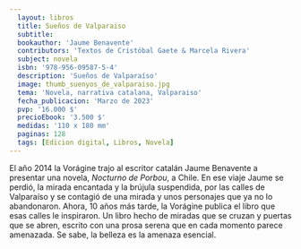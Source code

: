 ```yaml
---
  layout: libros
  title: Sueños de Valparaiso
  subtitle: 
  bookauthor: 'Jaume Benavente'
  contributors: 'Textos de Cristóbal Gaete & Marcela Rivera'
  subject: novela
  isbn: '978-956-09587-5-4'
  description: 'Sueños de Valparaíso' 
  image: thumb_suenyos_de_valparaiso.jpg
  tema: 'Novela, narrativa catalana, Valparaiso'
  fecha_publicacion: 'Marzo de 2023'
  pvp: '16.000 $'
  precioEbook: '3.500 $'
  medidas: '110 x 180 mm'
  paginas: 128
  tags: [Edicion digital, Libros, Novela]
---
```

El año 2014 la Vorágine trajo al escritor catalán Jaume Benavente a presentar una novela, *Nocturno de Porbou*, a Chile. En ese viaje Jaume se perdió, la mirada encantada y la brújula suspendida, por las calles de Valparaíso y se contagió de una mirada y unos personajes que ya no lo abandonaron. Ahora, 10 años más tarde, la Vorágine publica el libro que esas calles le inspiraron. Un libro hecho de miradas que se cruzan y puertas que se abren, escrito con una prosa serena que en cada momento parece amenazada. Se sabe, la belleza es la amenaza esencial.

> 
